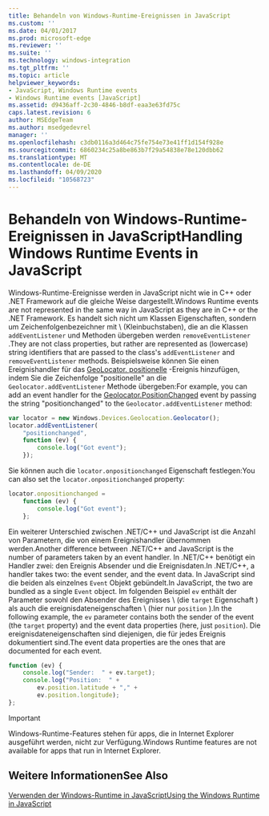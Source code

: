 ```yaml
---
title: Behandeln von Windows-Runtime-Ereignissen in JavaScript
ms.custom: ''
ms.date: 04/01/2017
ms.prod: microsoft-edge
ms.reviewer: ''
ms.suite: ''
ms.technology: windows-integration
ms.tgt_pltfrm: ''
ms.topic: article
helpviewer_keywords:
- JavaScript, Windows Runtime events
- Windows Runtime events [JavaScript]
ms.assetid: d9436aff-2c30-4846-b8df-eaa3e63fd75c
caps.latest.revision: 6
author: MSEdgeTeam
ms.author: msedgedevrel
manager: ''
ms.openlocfilehash: c3db0116a3d464c75fe754e73e41ff1d154f928e
ms.sourcegitcommit: 6860234c25a8be863b7f29a54838e78e120dbb62
ms.translationtype: MT
ms.contentlocale: de-DE
ms.lasthandoff: 04/09/2020
ms.locfileid: "10568723"
---
```

# <span data-ttu-id="a9948-102">Behandeln von Windows-Runtime-Ereignissen in JavaScript</span><span class="sxs-lookup"><span data-stu-id="a9948-102">Handling Windows Runtime Events in JavaScript</span></span>  

<span data-ttu-id="a9948-103">Windows-Runtime-Ereignisse werden in JavaScript nicht wie in C++ oder .NET Framework auf die gleiche Weise dargestellt.</span><span class="sxs-lookup"><span data-stu-id="a9948-103">Windows Runtime events are not represented in the same way in JavaScript as they are in C++ or the .NET Framework.</span></span>  <span data-ttu-id="a9948-104">Es handelt sich nicht um Klassen Eigenschaften, sondern um Zeichenfolgenbezeichner mit \ (Kleinbuchstaben), die an die Klassen `addEventListener` und Methoden übergeben werden `removeEventListener` .</span><span class="sxs-lookup"><span data-stu-id="a9948-104">They are not class properties, but rather are represented as \(lowercase\) string identifiers that are passed to the class's `addEventListener` and `removeEventListener` methods.</span></span>  <span data-ttu-id="a9948-105">Beispielsweise können Sie einen Ereignishandler für das [GeoLocator. positionelle][UwpWindowsGeolocationGeolocatorDevicesPositionChanged] -Ereignis hinzufügen, indem Sie die Zeichenfolge "positionelle" an die `Geolocator.addEventListener` Methode übergeben:</span><span class="sxs-lookup"><span data-stu-id="a9948-105">For example, you can add an event handler for the [Geolocator.PositionChanged][UwpWindowsGeolocationGeolocatorDevicesPositionChanged] event by passing the string "positionchanged" to the `Geolocator.addEventListener` method:</span></span>  

```javascript  
var locator = new Windows.Devices.Geolocation.Geolocator();
locator.addEventListener(
    "positionchanged",
    function (ev) {
        console.log("Got event");
    });
```  

<span data-ttu-id="a9948-106">Sie können auch die `locator.onpositionchanged` Eigenschaft festlegen:</span><span class="sxs-lookup"><span data-stu-id="a9948-106">You can also set the `locator.onpositionchanged` property:</span></span>  

```javascript
locator.onpositionchanged =
    function (ev) {
        console.log("Got event");
    };
```  

<span data-ttu-id="a9948-107">Ein weiterer Unterschied zwischen .NET/C++ und JavaScript ist die Anzahl von Parametern, die von einem Ereignishandler übernommen werden.</span><span class="sxs-lookup"><span data-stu-id="a9948-107">Another difference between .NET/C++ and JavaScript is the number of parameters taken by an event handler.</span></span>  <span data-ttu-id="a9948-108">In .NET/C++ benötigt ein Handler zwei: den Ereignis Absender und die Ereignisdaten.</span><span class="sxs-lookup"><span data-stu-id="a9948-108">In .NET/C++, a handler takes two:  the event sender, and the event data.</span></span>  <span data-ttu-id="a9948-109">In JavaScript sind die beiden als einzelnes `Event` Objekt gebündelt.</span><span class="sxs-lookup"><span data-stu-id="a9948-109">In JavaScript, the two are bundled as a single `Event` object.</span></span>  <span data-ttu-id="a9948-110">Im folgenden Beispiel `ev` enthält der Parameter sowohl den Absender des Ereignisses \ (die `target` Eigenschaft \) als auch die ereignisdateneigenschaften \ (hier nur `position` \).</span><span class="sxs-lookup"><span data-stu-id="a9948-110">In the following example, the `ev` parameter contains both the sender of the event \(the `target` property\) and the event data properties \(here, just `position`\).</span></span>  <span data-ttu-id="a9948-111">Die ereignisdateneigenschaften sind diejenigen, die für jedes Ereignis dokumentiert sind.</span><span class="sxs-lookup"><span data-stu-id="a9948-111">The event data properties are the ones that are documented for each event.</span></span>  

```javascript
function (ev) {
    console.log("Sender:  " + ev.target);
    console.log("Position:  " +
        ev.position.latitude + "," +
        ev.position.longitude);
};
```  

> [!IMPORTANT]
> <span data-ttu-id="a9948-112">Windows-Runtime-Features stehen für apps, die in Internet Explorer ausgeführt werden, nicht zur Verfügung.</span><span class="sxs-lookup"><span data-stu-id="a9948-112">Windows Runtime features are not available for apps that run in Internet Explorer.</span></span>  

## <span data-ttu-id="a9948-113">Weitere Informationen</span><span class="sxs-lookup"><span data-stu-id="a9948-113">See Also</span></span>  

[<span data-ttu-id="a9948-114">Verwenden der Windows-Runtime in JavaScript</span><span class="sxs-lookup"><span data-stu-id="a9948-114">Using the Windows Runtime in JavaScript</span></span>][WindowsRuntimeJavascript]  

 <!-- image links -->  

 <!-- links -->  

[WindowsRuntimeJavascript]: /microsoft-edge/windows-runtime/using-the-windows-runtime-in-javascript "Verwenden der Windows-Runtime in JavaScript"  

[UwpWindowsGeolocationGeolocatorDevicesPositionChanged]: /uwp/api/Windows.Devices.Geolocation.Geolocator#Windows_Devices_Geolocation_Geolocator_PositionChanged "GeoLocator-Klasse"  
